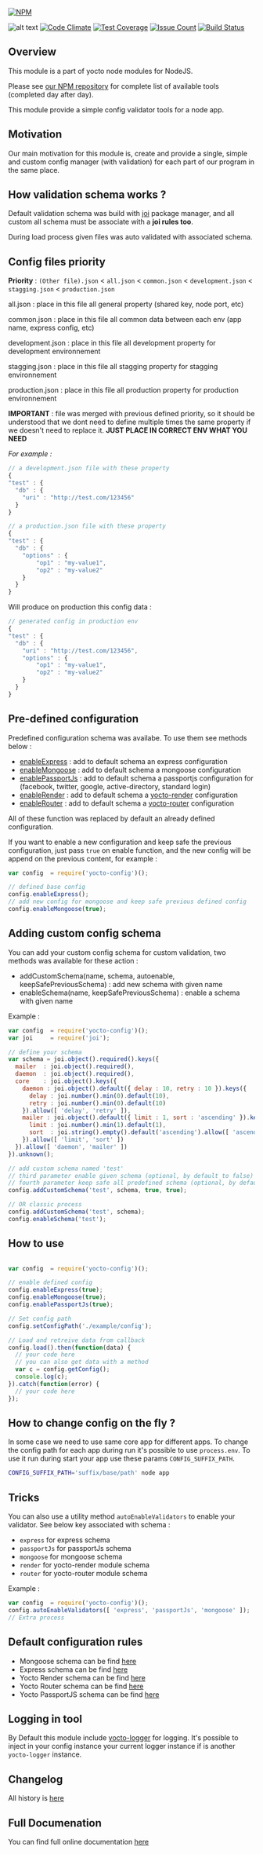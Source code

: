 [![NPM](https://nodei.co/npm/yocto-config.png?downloads=true&downloadRank=true&stars=true)](https://nodei.co/npm/yocto-config/)

![alt text](https://david-dm.org/yoctore/yocto-config.svg "Dependencies Status")
[![Code Climate](https://codeclimate.com/github/yoctore/yocto-config/badges/gpa.svg)](https://codeclimate.com/github/yoctore/yocto-config)
[![Test Coverage](https://codeclimate.com/github/yoctore/yocto-config/badges/coverage.svg)](https://codeclimate.com/github/yoctore/yocto-config/coverage)
[![Issue Count](https://codeclimate.com/github/yoctore/yocto-config/badges/issue_count.svg)](https://codeclimate.com/github/yoctore/yocto-config)
[![Build Status](https://travis-ci.org/yoctore/yocto-config.svg?branch=master)](https://travis-ci.org/yoctore/yocto-config)

## Overview

This module is a part of yocto node modules for NodeJS.

Please see [our NPM repository](https://www.npmjs.com/~yocto) for complete list of available tools (completed day after day).

This module provide a simple config validator tools for a node app.

## Motivation

Our main motivation for this module is, create and provide a single, simple and custom config manager (with validation) for each part of our program in the same place.

## How validation schema works ?

Default validation schema was build with [joi](https://www.npmjs.com/package/joi) package manager, and all custom all schema must be associate with a **joi rules too**.

During load process given files was auto validated with associated schema.

## Config files priority

**Priority** : `(Other file).json` < `all.json` < `common.json` < `development.json` < `stagging.json` < `production.json`

all.json : place in this file all general property (shared key, node port, etc) 

common.json : place in this file all common data between each env (app name, express config, etc) 

development.json : place in this file all development property for development environnement

stagging.json : place in this file all stagging property for stagging environnement

production.json : place in this file all production property for production environnement

**IMPORTANT** : file was merged with previous defined priority, so it should be understood that we dont need to define multiple times the same property if we doesn't need to replace it. **JUST PLACE IN CORRECT ENV WHAT YOU NEED**

*For example :* 

```javascript
// a development.json file with these property
{
"test" : {
  "db" : {
    "uri" : "http://test.com/123456"
  }
}
```

```javascript
// a production.json file with these property
{
"test" : {
  "db" : {
    "options" : {
        "op1" : "my-value1",
        "op2" : "my-value2"
    }
  }
}
```

Will produce on production this config data :
```javascript
// generated config in production env
{
"test" : {
  "db" : {
    "uri" : "http://test.com/123456",
    "options" : {
        "op1" : "my-value1",
        "op2" : "my-value2"
    }
  }
}
```

## Pre-defined configuration

Predefined configuration schema was availabe. To use them see methods below : 

- [enableExpress]() : add to default schema an express configuration
- [enableMongoose]() : add to default schema a mongoose configuration
- [enablePassportJs]() : add to default schema a passportjs configuration for (facebook, twitter, google, active-directory, standard login)
- [enableRender]() : add to default schema a [yocto-render](https://www.npmjs.com/package/yocto-render) configuration
- [enableRouter]() : add to default schema a [yocto-router](https://www.npmjs.com/package/yocto-router) configuration

All of these function was replaced by default an already defined configuration.

If you want to enable a new configuration and keep safe the previous configuration, just pass `true` on enable function, and the new config will be append on the previous content, for example :

```javascript
var config  = require('yocto-config')();

// defined base config
config.enableExpress();
// add new config for mongoose and keep safe previous defined config
config.enableMongoose(true); 
```

## Adding custom config schema

You can add your custom config schema for custom validation, two methods was available for these action : 

- addCustomSchema(name, schema, autoenable, keepSafePreviousSchema) : add new schema with given name
- enableSchema(name, keepSafePreviousSchema) : enable a schema with given name

Example :

```javascript
var config  = require('yocto-config')();
var joi     = require('joi');

// define your schema
var schema = joi.object().required().keys({
  mailer  : joi.object().required(),
  daemon  : joi.object().required(),
  core    : joi.object().keys({
    daemon : joi.object().default({ delay : 10, retry : 10 }).keys({
      delay : joi.number().min(0).default(10),
      retry : joi.number().min(0).default(10)
    }).allow([ 'delay', 'retry' ]),
    mailer : joi.object().default({ limit : 1, sort : 'ascending' }).keys({
      limit : joi.number().min(1).default(1),
      sort  : joi.string().empty().default('ascending').allow([ 'ascending', 'descending' ]),
    }).allow([ 'limit', 'sort' ])
  }).allow([ 'daemon', 'mailer' ])
}).unknown();

// add custom schema named 'test'
// third parameter enable given schema (optional, by default to false)
// fourth parameter keep safe all predefined schema (optional, by default to false)
config.addCustomSchema('test', schema, true, true);

// OR classic process
config.addCustomSchema('test', schema);
config.enableSchema('test');
```

## How to use

```javascript

var config  = require('yocto-config')();

// enable defined config
config.enableExpress(true);
config.enableMongoose(true);
config.enablePassportJs(true);

// Set config path
config.setConfigPath('./example/config');

// Load and retreive data from callback
config.load().then(function(data) {
  // your code here
  // you can also get data with a method
  var c = config.getConfig();
  console.log(c);
}).catch(function(error) {
  // your code here
});

```

## How to change config on the fly ?

In some case we need to use same core app for different apps. 
To change the config path for each app during run it's possible to use `process.env`.
To use it run during start your app use these params `CONFIG_SUFFIX_PATH`.

```bash
CONFIG_SUFFIX_PATH='suffix/base/path' node app
```

## Tricks

You can also use a utility method `autoEnableValidators` to enable your validator. See below key associated with schema : 

- `express` for express schema
- `passportJs` for passportJs schema
- `mongoose` for mongoose schema
- `render` for yocto-render module schema
- `router` for yocto-router module schema

Example : 

```javascript
var config  = require('yocto-config')();
config.autoEnableValidators([ 'express', 'passportJs', 'mongoose' ]);
// Extra process
```

## Default configuration rules

- Mongoose schema can be find [here](https://yoctore.github.io/yocto-config/schema.js.html#line741)
- Express schema can be find [here](https://yoctore.github.io/yocto-config/schema.js.html#line383)
- Yocto Render schema can be find [here](https://yoctore.github.io/yocto-config/schema.js.html#line869)
- Yocto Router schema can be find [here](https://yoctore.github.io/yocto-config/schema.js.html#line966)
- Yocto PassportJS schema can be find [here](https://yoctore.github.io/yocto-config/schema.js.html#line805)

## Logging in tool

By Default this module include [yocto-logger](https://www.npmjs.com/package/yocto-logger) for logging.
It's possible to inject in your config instance your current logger instance if is another `yocto-logger` instance.

## Changelog

All history is [here](https://github.com/yoctore/yocto-config/blob/master/CHANGELOG.md)

## Full Documenation

You can find full online documentation [here](https://yoctore.github.io/yocto-config)